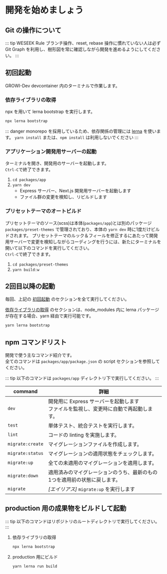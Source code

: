 # 開発を始めましょう

## Git の操作について

::: tip WESEEK Rule
ブランチ操作、reset, rebase 操作に慣れていない人は必ず Git Graph を利用し、樹形図を常に確認しながら開発を進めるようにしてください。
:::

## 初回起動

GROWI-Dev devcontainer 内のターミナルで作業します。

### 依存ライブラリの取得

npx を用いて lerna bootstrap を実行します。

``` bash
npx lerna bootstrap
```

::: danger
monorepo を採用しているため、依存関係の管理には [lerna](https://lerna.js.org/) を使います。
`yarn install` または、`npm install` は利用しないでください
:::


### アプリケーション開発用サーバーの起動

ターミナルを開き、開発用のサーバーを起動します。  
`Ctrl-C`で終了できます。

1. `cd packages/app`
1. `yarn dev`
   - Express サーバー、Next.js 開発用サーバーを起動します
   - ファイル群の変更を検知し、リビルドします

### プリセットテーマのオートビルド

プリセットテーマのソース(scss)は本体(`packages/app`)とは別のパッケージ `packages/preset-themes` で管理されており、本体の `yarn dev` 時に1度だけビルドされます。
プリセットテーマのルック＆フィールを修正するにあたって開発用サーバーで変更を検知しながらコーディングを行うには、新たにターミナルを開いて以下のコマンドを実行してください。  
`Ctrl-C`で終了できます。

1. `cd packages/preset-themes`
1. `yarn build:w`


## 2回目以降の起動

毎回、上記の [初回起動](#初回起動) のセクションを全て実行してください。

[依存ライブラリの取得](#依存ライブラリの取得) のセクションは、node_modules 内に lerna パッケージが存在する場合、yarn 経由で実行可能です。

``` bash
yarn lerna bootstrap
```

## npm コマンドリスト

開発で使う主なコマンド紹介です。  
全てのコマンドは `packages/app/package.json` の script セクションを参照してください。

::: tip
以下のコマンドは `packages/app` ディレクトリ下で実行してください。
:::

|command|詳細|
|--|--|
|`dev`|開発用に Express サーバーを起動します<br>ファイルを監視し、変更時に自動で再起動します。|
|`test`|単体テスト、統合テストを実行します。|
|`lint`|コードの linting を実施します。|
|`migrate:create`|マイグレーションファイルを作成します。|
|`migrate:status`|マイグレーションの適用状態をチェックします。|
|`migrate:up`|全ての未適用のマイグレーションを適用します。|
|`migrate:down`|適用済みのマイグレーションのうち、最新のもの1つを適用前の状態に戻します。|
|`migrate`|*[エイリアス]* `migrate:up` を実行します|


## production 用の成果物をビルドして起動

::: tip
以下のコマンドはリポジトリのルートディレクトリで実行してください。
:::

1. 依存ライブラリの取得

    ``` bash
    npx lerna bootstrap
    ```

1. production 用にビルド

    ```bash
    yarn lerna run build
    ```
